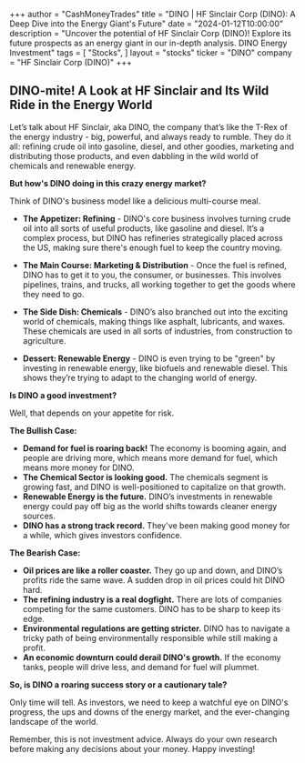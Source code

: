 +++
author = "CashMoneyTrades"
title = "DINO |  HF Sinclair Corp (DINO): A Deep Dive into the Energy Giant's Future"
date = "2024-01-12T10:00:00"
description = "Uncover the potential of HF Sinclair Corp (DINO)! Explore its future prospects as an energy giant in our in-depth analysis. DINO Energy Investment"
tags = [
"Stocks",
]
layout = "stocks"
ticker = "DINO"
company = "HF Sinclair Corp (DINO)"
+++
        


##  DINO-mite! A Look at HF Sinclair and Its Wild Ride in the Energy World

Let’s talk about HF Sinclair, aka DINO, the company that’s like the T-Rex of the energy industry - big, powerful, and always ready to rumble. They do it all: refining crude oil into gasoline, diesel, and other goodies, marketing and distributing those products, and even dabbling in the wild world of chemicals and renewable energy.

**But how's DINO doing in this crazy energy market?**

Think of DINO's business model like a delicious multi-course meal. 

* **The Appetizer: Refining**  - DINO's core business involves turning crude oil into all sorts of useful products, like gasoline and diesel. It’s a complex process, but DINO has refineries strategically placed across the US, making sure there's enough fuel to keep the country moving.

* **The Main Course: Marketing & Distribution** - Once the fuel is refined, DINO has to get it to you, the consumer, or businesses. This involves pipelines, trains, and trucks, all working together to get the goods where they need to go. 

* **The Side Dish: Chemicals** -  DINO’s also branched out into the exciting world of chemicals, making things like asphalt, lubricants, and waxes.  These chemicals are used in all sorts of industries, from construction to agriculture. 

* **Dessert: Renewable Energy** -  DINO is even trying to be "green" by investing in renewable energy, like biofuels and renewable diesel. This shows they’re trying to adapt to the changing world of energy.

**Is DINO a good investment?**

Well, that depends on your appetite for risk. 

**The Bullish Case:**

* **Demand for fuel is roaring back!**  The economy is booming again, and people are driving more, which means more demand for fuel, which means more money for DINO. 
* **The Chemical Sector is looking good.**  The chemicals segment is growing fast, and DINO is well-positioned to capitalize on that growth.
* **Renewable Energy is the future.** DINO’s investments in renewable energy could pay off big as the world shifts towards cleaner energy sources.
* **DINO has a strong track record.**  They've been making good money for a while, which gives investors confidence.

**The Bearish Case:**

* **Oil prices are like a roller coaster.** They go up and down, and DINO’s profits ride the same wave.  A sudden drop in oil prices could hit DINO hard.
* **The refining industry is a real dogfight.** There are lots of companies competing for the same customers. DINO has to be sharp to keep its edge.
* **Environmental regulations are getting stricter.**  DINO has to navigate a tricky path of being environmentally responsible while still making a profit.
* **An economic downturn could derail DINO's growth.**  If the economy tanks, people will drive less, and demand for fuel will plummet. 

**So, is DINO a roaring success story or a cautionary tale?**

Only time will tell. As investors, we need to keep a watchful eye on DINO's progress, the ups and downs of the energy market, and the ever-changing landscape of the world. 

Remember, this is not investment advice.  Always do your own research before making any decisions about your money.  Happy investing!

        